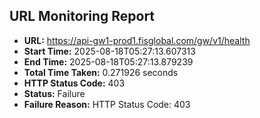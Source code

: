 ## URL Monitoring Report

- **URL:** https://api-gw1-prod1.fisglobal.com/gw/v1/health
- **Start Time:** 2025-08-18T05:27:13.607313
- **End Time:** 2025-08-18T05:27:13.879239
- **Total Time Taken:** 0.271926 seconds
- **HTTP Status Code:** 403
- **Status:** Failure
- **Failure Reason:** HTTP Status Code: 403
